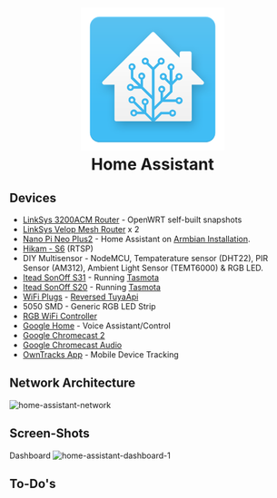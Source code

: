 <h1 align="center">
  <a href="https://github.com/iganeshk/home-assistant-config/" title="Home Assistant Config">
    <img alt="Home Assistant Config" src="https://github.com/iganeshk/home-assistant-config/raw/master/ha_logo.png" width="50%"/>
  </a>
  <br />
  Home Assistant
</h1>

## Devices

* [LinkSys 3200ACM Router](https://www.linksys.com/us/support-product?pid=01t340000046sOsAAI) - OpenWRT self-built snapshots
* [LinkSys Velop Mesh Router](https://www.linksys.com/us/p/P-WHW0302B/) x 2
* [Nano Pi Neo Plus2](http://www.friendlyarm.com/index.php?route=product/product&product_id=196&search=NanoPi&description=true&category_id=0&sub_category=true&sort=p.price&order=DESC) - Home Assistant on [Armbian Installation](https://www.home-assistant.io/docs/installation/armbian/).
* [Hikam - S6](https://www.amazon.com/HiKam-S6-Intelligent-Detection-Recording/dp/B075MDZWZH) (RTSP)
* DIY Multisensor - NodeMCU, Tempaterature sensor (DHT22), PIR Sensor (AM312), Ambient Light Sensor (TEMT6000) & RGB LED.
* [Itead SonOff S31](https://www.itead.cc/sonoff-s31.html) - Running [Tasmota](https://github.com/arendst/Sonoff-Tasmota) 
* [Itead SonOff S20](https://www.itead.cc/smart-socket.html) - Running [Tasmota](https://github.com/arendst/Sonoff-Tasmota) 
* [WiFi Plugs](https://www.amazon.com/gp/product/B075XL3DRD/) - [Reversed TuyaApi](https://github.com/codetheweb/tuyapi/blob/master/docs/SETUP.md)
* 5050 SMD - Generic RGB LED Strip
* [RGB WiFi Controller](https://www.amazon.com/gp/product/B077Q2K1TJ)
* [Google Home](https://store.google.com/product/google_home) - Voice Assistant/Control
* [Google Chromecast 2](https://store.google.com/product/chromecast_2015)
* [Google Chromecast Audio](https://store.google.com/us/product/chromecast_audio)
* [OwnTracks App](http://owntracks.org) - Mobile Device Tracking

## Network Architecture
![home-assistant-network](https://iganesh.com/ha_config/ha_network_arch.png)

## Screen-Shots

Dashboard
![home-assistant-dashboard-1](https://iganesh.com/ha_config/ha_all.png?1)

## To-Do's
